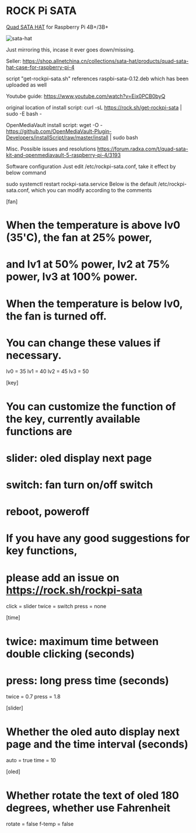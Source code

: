 # ROCK Pi SATA

[Quad SATA HAT](<https://wiki.radxa.com/Dual_Quad_SATA_HAT>) for Raspberry Pi 4B+/3B+

![sata-hat](https://setq.me/static/img/quad-sata-hat.png)

Just mirroring this, incase it ever goes down/missing.

Seller:  https://shop.allnetchina.cn/collections/sata-hat/products/quad-sata-hat-case-for-raspberry-pi-4

script "get-rockpi-sata.sh" references raspbi-sata-0.12.deb which has been uploaded as well

Youtube guide: https://www.youtube.com/watch?v=Eix0PCB0byQ

original location of install script:  curl -sL https://rock.sh/get-rockpi-sata | sudo -E bash -

OpenMediaVault install script:  wget -O - https://github.com/OpenMediaVault-Plugin-Developers/installScript/raw/master/install | sudo bash

Misc. Possible issues and resolutions
https://forum.radxa.com/t/quad-sata-kit-and-openmediavault-5-raspberry-pi-4/3193



Software configuration
Just edit /etc/rockpi-sata.conf, take it effect by below command

sudo systemctl restart rockpi-sata.service
Below is the default /etc/rockpi-sata.conf, which you can modify according to the comments

[fan]
# When the temperature is above lv0 (35'C), the fan at 25% power,
# and lv1 at 50% power, lv2 at 75% power, lv3 at 100% power.
# When the temperature is below lv0, the fan is turned off.
# You can change these values if necessary.
lv0 = 35
lv1 = 40
lv2 = 45
lv3 = 50
 
[key]
# You can customize the function of the key, currently available functions are
# slider: oled display next page
# switch: fan turn on/off switch
# reboot, poweroff
# If you have any good suggestions for key functions, 
# please add an issue on https://rock.sh/rockpi-sata
click = slider
twice = switch
press = none
 
[time]
# twice: maximum time between double clicking (seconds)
# press: long press time (seconds)
twice = 0.7
press = 1.8
 
[slider]
# Whether the oled auto display next page and the time interval (seconds)
auto = true
time = 10
 
[oled]
# Whether rotate the text of oled 180 degrees, whether use Fahrenheit
rotate = false
f-temp = false
